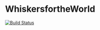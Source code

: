 WhiskersfortheWorld
===================

[![Build Status](https://travis-ci.org/mcnully/WhiskersfortheWorld.png?branch=master)](https://travis-ci.org/mcnully/WhiskersfortheWorld)
